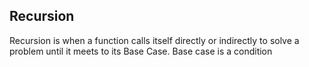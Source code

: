 ## Recursion

Recursion is when a function calls itself directly or indirectly to solve a problem
until it meets to its Base Case. Base case is a condition